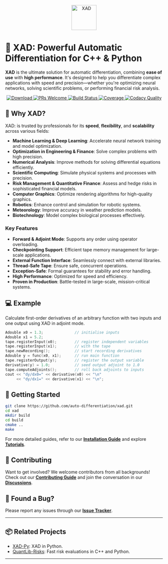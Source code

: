<p align="center">
  <a href="https://auto-differentiation.github.io" target="_blank">
    <img src="https://auto-differentiation.github.io/images/logo.svg" height="80" alt="XAD">
  </a>
</p>

# 🚀 XAD: Powerful Automatic Differentiation for C++ & Python

**XAD** is the ultimate solution for automatic differentiation, combining **ease of use** with **high performance**.
It's designed to help you differentiate complex applications with speed and precision—whether
you're optimizing neural networks, solving scientific problems, or performing financial risk analysis.

<p align="center" dir="auto">
    <a href="https://github.com/auto-differentiation/xad/releases/latest">
        <img src="https://img.shields.io/github/v/release/auto-differentiation/xad?label=Download&sort=semver" alt="Download" style="max-width: 100%;">
    </a>
    <a href="https://github.com/auto-differentiation/xad/blob/main/CONTRIBUTING.md">
        <img src="https://img.shields.io/badge/PRs%20-welcome-brightgreen.svg" alt="PRs Welcome" style="max-width: 100%;">
    </a>
    <a href="https://github.com/auto-differentiation/xad/actions/workflows/ci.yml">
        <img src="https://img.shields.io/github/actions/workflow/status/auto-differentiation/xad/ci.yml?label=Build&logo" alt="Build Status" style="max-width: 100%;">
    </a>
    <a href="https://coveralls.io/github/auto-differentiation/xad?branch=main">
        <img src="https://coveralls.io/repos/github/auto-differentiation/xad/badge.svg?branch=main" alt="Coverage" style="max-width: 100%;">
    </a>
    <a href="https://www.codacy.com/gh/auto-differentiation/xad/dashboard">
        <img src="https://img.shields.io/codacy/grade/1826d0a6c8ce4feb81ef3b482d65c7b4?logo=codacy&label=Quality%20%28Codacy%29" alt="Codacy Quality" style="max-width: 100%;">
    </a>
</p>

## 🌟 Why XAD?

XAD: is trusted by professionals for its **speed**, **flexibility**, and **scalability** across various fields:

- **Machine Learning & Deep Learning**: Accelerate neural network training and model optimization.
- **Optimization in Engineering & Finance**: Solve complex problems with high precision.
- **Numerical Analysis**: Improve methods for solving differential equations efficiently.
- **Scientific Computing**: Simulate physical systems and processes with precision.
- **Risk Management & Quantitative Finance**: Assess and hedge risks in sophisticated financial models.
- **Computer Graphics**: Optimize rendering algorithms for high-quality graphics.
- **Robotics**: Enhance control and simulation for robotic systems.
- **Meteorology**: Improve accuracy in weather prediction models.
- **Biotechnology**: Model complex biological processes effectively.

### Key Features

- **Forward & Adjoint Mode**: Supports any order using operator overloading.
- **Checkpointing Support**: Efficient tape memory management for large-scale applications.
- **External Function Interface**: Seamlessly connect with external libraries.
- **Thread-Safe Tape**: Ensure safe, concurrent operations.
- **Exception-Safe**: Formal guarantees for stability and error handling.
- **High Performance**: Optimized for speed and efficiency.
- **Proven in Production**: Battle-tested in large-scale, mission-critical systems.

## 💻 Example

Calculate first-order derivatives of an arbitrary function with two inputs and one output using XAD in adjoint mode.

```c++
Adouble x0 = 1.3;              // initialise inputs
Adouble x1 = 5.2;  
tape.registerInput(x0);        // register independent variables
tape.registerInput(x1);        // with the tape
tape.newRecording();           // start recording derivatives
Adouble y = func(x0, x1);      // run main function
tape.registerOutput(y);        // register the output variable
derivative(y) = 1.0;           // seed output adjoint to 1.0
tape.computeAdjoints();        // roll back adjoints to inputs
cout << "dy/dx0=" << derivative(x0) << "\n"
     << "dy/dx1=" << derivative(x1) << "\n";
```

## 🚀 Getting Started

```bash
git clone https://github.com/auto-differentiation/xad.git
cd xad
mkdir build
cd build
cmake ..
make
```

For more detailed guides,
refer to our [**Installation Guide**](https://auto-differentiation.github.io/installation/)
and explore [**Tutorials**](https://auto-differentiation.github.io/tutorials/).

## 🤝 Contributing

Want to get involved? We welcome contributors from all backgrounds! Check out
our [**Contributing Guide**](CONTRIBUTING.md) and join the conversation in our
[**Discussions**](https://github.com/auto-differentiation/xad/discussions).

## 🐛 Found a Bug?

Please report any issues through our
[**Issue Tracker**](https://github.com/auto-differentiation/xad/issues).

---

## 📦 Related Projects

- [XAD-Py](https://github.com/auto-differentiation/xad-py): XAD in Python.
- [QuantLib-Risks](https://github.com/auto-differentiation/QuantLib-Risks-Cpp): Fast
  risk evaluations in C++ and Python.

---
